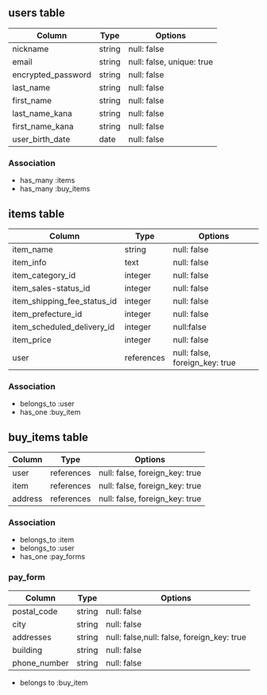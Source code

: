 ## users table

| Column                          | Type                | Options                   |
|---------------------------------|---------------------|---------------------------|
| nickname                        | string              | null: false               |
| email                           | string              | null: false, unique: true |
| encrypted_password              | string              | null: false               |
| last_name                       | string              | null: false               |
| first_name                      | string              | null: false               |
| last_name_kana                  | string              | null: false               |
| first_name_kana                 | string              | null: false               |
| user_birth_date                 | date                | null: false               |

### Association
* has_many :items
* has_many :buy_items

## items table

| Column                              | Type       | Options                        |
|-------------------------------------|------------|--------------------------------|
|item_name                            | string     | null: false                    |
|item_info                            | text       | null: false                    |
|item_category_id                     | integer    | null: false                    |
|item_sales-status_id                 | integer    | null: false                    |
|item_shipping_fee_status_id          | integer    | null: false                    |
|item_prefecture_id                   | integer    | null: false                    |
|item_scheduled_delivery_id           | integer    | null:false                    | 
|item_price                           | integer    | null: false                    |
|user                                 | references | null: false, foreign_key: true|


### Association

- belongs_to :user
- has_one :buy_item

## buy_items table

| Column                 | Type       | Options                        |
|------------------------|------------|--------------------------------|
| user                   | references | null: false, foreign_key: true |
| item                   | references | null: false, foreign_key: true |
| address                | references | null: false, foreign_key: true |
### Association

- belongs_to :item
- belongs_to :user
- has_one :pay_forms


### pay_form
| Column      | Type       | Options                                     |
|-------------|------------|---------------------------------------------|
|postal_code  | string     | null: false                                 |
|city         | string     | null: false                                 |
|addresses    | string     | null: false,null: false, foreign_key: true  |
|building     | string     | null: false                                 |
|phone_number | string     | null: false                                 |

- belongs to :buy_item